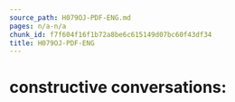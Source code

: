 ```yaml
---
source_path: H079OJ-PDF-ENG.md
pages: n/a-n/a
chunk_id: f7f604f16f1b72a8be6c615149d07bc60f43df34
title: H079OJ-PDF-ENG
---
```

# constructive conversations:
